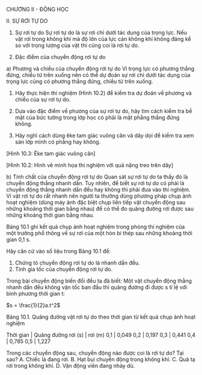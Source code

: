 CHƯƠNG II - ĐỘNG HỌC

II. SỰ RƠI TỰ DO

1. Sự rơi tự do
Sự rơi tự do là sự rơi chỉ dưới tác dụng của trọng lực.
Nếu vật rơi trong không khí mà độ lớn của lực cản không
khí không đáng kể so với trọng lượng của vật thì cũng coi
là rơi tự do.

2. Đặc điểm của chuyển động rơi tự do

a) Phương và chiều của chuyển động rơi tự do
Vì trọng lực có phương thẳng đứng, chiều từ trên xuống
nên có thể dự đoán sự rơi chỉ dưới tác dụng của trọng lực
cũng có phương thẳng đứng, chiều từ trên xuống.

1. Hãy thực hiện thí nghiệm (Hình 10.2) để kiểm tra
dự đoán về phương và chiều của sự rơi tự do.

2. Dựa vào đặc điểm về phương của sự rơi tự do, hãy
tìm cách kiểm tra bề mặt của bức tường trong lớp
học có phải là mặt phẳng thẳng đứng không.

3. Hãy nghĩ cách dùng
êke tam giác vuông
cân và dây dọi để
kiểm tra xem sàn lớp
mình có phẳng hay
không.

[Hình 10.3: Êke tam giác vuông cân]

[Hình 10.2: Hình vẽ minh họa thí nghiệm với quả nặng treo trên dây]

b) Tính chất của chuyển động rơi tự do
Quan sát sự rơi tự do ta thấy đó là chuyển động thẳng
nhanh dần. Tuy nhiên, để biết sự rơi tự do có phải là
chuyển động thẳng nhanh dần đều hay không thì phải đưa
vào thí nghiệm. Vì vật rơi tự do rất nhanh nên người ta
thường dùng phương pháp chụp ảnh hoạt nghiệm (dùng
máy ảnh đặc biệt chụp liên tiếp vật chuyển động sau
những khoảng thời gian bằng nhau) để có thể đo quãng
đường rơi được sau những khoảng thời gian bằng nhau.

Bảng 10.1 ghi kết quả chụp ảnh hoạt nghiệm trong phòng
thí nghiệm của một trường phổ thông về sự rơi của một
hòn bi thép sau những khoảng thời gian 0,1 s.

Hãy căn cứ vào số liệu trong Bảng 10.1 để:
1. Chứng tỏ chuyển động rơi tự do là nhanh dần đều.
2. Tính gia tốc của chuyển động rơi tự do.

Trong bài chuyển động biến
đổi đều ta đã biết:
Một vật chuyển động thẳng
nhanh dần đều không vận tốc
ban đầu thì quãng đường đi
được s tỉ lệ với bình phương
thời gian t:

$s = \frac{1}{2}a.t^2$

Bảng 10.1. Quãng đường vật
rơi tự do theo thời gian từ kết
quả chụp ảnh hoạt nghiệm

Thời gian | Quãng đường
rơi (s)    | rơi (m)
0,1        | 0,049
0,2        | 0,197
0,3        | 0,441
0,4        | 0,785
0,5        | 1,227

Trong các chuyển động
sau, chuyển động nào được
coi là rơi tự do? Tại sao?
A. Chiếc lá đang rơi.
B. Hạt bụi chuyển động
trong không khí.
C. Quả tạ rơi trong không khí.
D. Vận động viên đang
nhảy dù.